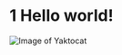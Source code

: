 # 1 Hello world!

![Image of Yaktocat](![image](https://github.com/user-attachments/assets/3b3876e1-bbca-4615-ac46-051f90ba07de)
)
